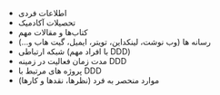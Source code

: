 * اطلاعات فردی
* تحصیلات آکادمیک 
* کتاب‌ها و مقالات مهم 
* رسانه ها (وب نوشت، لینکداین، تویتر، ایمیل، گیت هاب و...)
* شبکه ارتباطی (با افراد مهم DDD)
* مدت زمان فعالیت در زمینه DDD
* پروژه های مرتبط با DDD
* موارد منحصر به فرد (نظرها، نقدها و کارها)  

